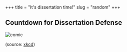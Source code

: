 +++ 
title = "It's dissertation time!"
slug = "random"
+++

## Countdown for Dissertation Defense

![comic](/images/thesis_defense.png?raw=true)

(source: [xkcd](https://xkcd.com/1403/))
